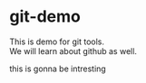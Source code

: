 # git-demo
This is demo for git tools. 
<br>
We will learn about github as well.

this is gonna be intresting